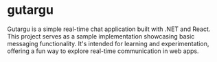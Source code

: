 # gutargu
Gutargu is a simple real-time chat application built with .NET and React. This project serves as a sample implementation showcasing basic messaging functionality. It's intended for learning and experimentation, offering a fun way to explore real-time communication in web apps.
